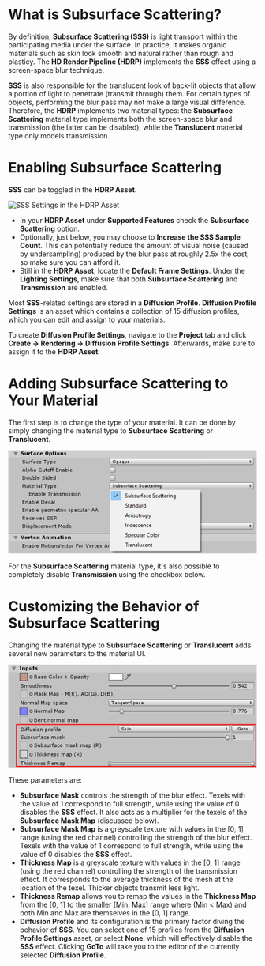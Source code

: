 # What is Subsurface Scattering?

By definition, **Subsurface Scattering (SSS)** is light transport within the participating media under the surface.
In practice, it makes organic materials such as skin look smooth and natural rather than rough and plasticy.
The **HD Render Pipeline (HDRP)** implements the **SSS** effect using a screen-space blur technique.

**SSS** is also responsible for the translucent look of back-lit objects that allow a portion of light to penetrate (transmit through) them. For certain types of objects, performing the blur pass may not make a large visual difference. Therefore, the **HDRP** implements two material types: the **Subsurface Scattering** material type implements both the screen-space blur and transmission (the latter can be disabled), while the **Translucent** material type only models transmission.

# Enabling Subsurface Scattering

**SSS** can be toggled in the **HDRP Asset**.

![SSS Settings in the HDRP Asset](https://github.com/Unity-Technologies/ScriptableRenderPipeline/blob/9f95453c7f7a178151c327becbd7f8b01ca6544e/com.unity.render-pipelines.high-definition/Documentation~/Images/sss_hd_asset.png)

- In your **HDRP Asset** under **Supported Features** check the **Subsurface Scattering** option.
- Optionally, just below, you may choose to **Increase the SSS Sample Count**. This can potentially reduce the amount of visual noise (caused by undersampling) produced by the blur pass at roughly 2.5x the cost, so make sure you can afford it.
- Still in the **HDRP Asset**, locate the **Default Frame Settings**. Under the **Lighting Settings**, make sure that both **Subsurface Scattering** and **Transmission** are enabled.

Most **SSS**-related settings are stored in a **Diffusion Profile**. **Diffusion Profile Settings** is an asset which contains a collection of 15 diffusion profiles, which you can edit and assign to your materials.

To create **Diffusion Profile Settings**, navigate to the **Project** tab and click **Create -> Rendering -> Diffusion Profile Settings**. Afterwards, make sure to assign it to the **HDRP Asset**.

# Adding Subsurface Scattering to Your Material

The first step is to change the type of your material. It can be done by simply changing the material type to **Subsurface Scattering** or **Translucent**.

![Material Type UI](https://github.com/EvgeniiG/ScriptableRenderLoop/blob/40aec8b63eb17104819a17d0038af99ef56777cd/com.unity.render-pipelines.high-definition/Documentation~/Images/sss_material_type.png)

For the **Subsurface Scattering** material type, it's also possible to completely disable **Transmission** using the checkbox below.

# Customizing the Behavior of Subsurface Scattering

Changing the material type to **Subsurface Scattering** or **Translucent** adds several new parameters to the material UI.

![SSS Material Inputs](https://github.com/EvgeniiG/ScriptableRenderLoop/blob/ae0788dcf87c1276967929def5343fa7bf7112e9/com.unity.render-pipelines.high-definition/Documentation~/Images/sss_mat_inputs.png)

These parameters are:

- **Subsurface Mask** controls the strength of the blur effect. Texels with the value of 1 correspond to full strength, while using the value of 0 disables the **SSS** effect. It also acts as a multiplier for the texels of the **Subsurface Mask Map** (discussed below).
- **Subsurface Mask Map** is a greyscale texture with values in the [0, 1] range (using the red channel) controlling the strength of the blur effect. Texels with the value of 1 correspond to full strength, while using the value of 0 disables the **SSS** effect.
- **Thickness Map** is a greyscale texture with values in the [0, 1] range (using the red channel) controlling the strength of the transmission effect. It corresponds to the average thickness of the mesh at the location of the texel. Thicker objects transmit less light.
- **Thickness Remap** allows you to remap the values in the **Thickness Map** from the [0, 1] to the smaller [Min, Max] range where (Min < Max) and both Min and Max are themselves in the [0, 1] range.
- **Diffusion Profile** and its configuration is the primary factor diving the behavior of **SSS**. You can select one of 15 profiles from the **Diffusion Profile Settings** asset, or select **None**, which will effectively disable the **SSS** effect. Clicking **GoTo** will take you to the editor of the currently selected **Diffusion Profile**.





